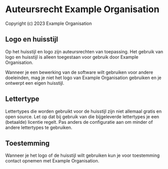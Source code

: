 # Auteursrecht Example Organisation

Copyright (c) 2023 Example Organisation

## Logo en huisstijl

Op het huisstijl en logo zijn auteursrechten van toepassing. Het gebruik van logo en huisstijl is alleen toegestaan voor gebruik door Example Organisation.

Wanneer je een bewerking van de software wilt gebruiken voor andere doeleinden, mag je niet het logo van Example Organisation gebruiken en je ontwerpt een eigen huisstijl.

## Lettertype

Lettertypes die worden gebruikt voor de huisstijl zijn niet allemaal gratis en open source. Let op dat bij gebruik van die bijgeleverde lettertypes je een (betaalde) licentie regelt. Pas anders de configuratie aan om minder of andere lettertypes te gebruiken.

## Toestemming

Wanneer je het logo of de huisstijl wilt gebruiken kun je voor toestemming contact opnemen met Example Organisation.
